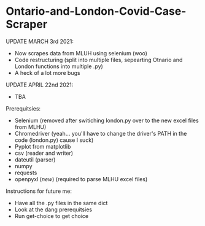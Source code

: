 # Ontario-and-London-Covid-Case-Scraper

UPDATE MARCH 3rd 2021:
- Now scrapes data from MLUH using selenium (woo)
- Code restructuring (split into multiple files, sepearting Otnario and London functions into multiple .py)
- A heck of a lot more bugs

UPDATE APRIL 22nd 2021:
- TBA

Prerequitsies:
- Selenium (removed after switiching london.py over to the new excel files from MLHU)
- Chromedriver (yeah... you'll have to change the driver's PATH in the code (london.py) cause I suck)
- Pyplot from matplotlib
- csv (reader and writer)
- dateutil (parser)
- numpy
- requests
- openpyxl (*new*) (required to parse MLHU excel files)

Instructions for future me:
- Have all the .py files in the same dict
- Look at the dang prerequitsies
- Run get-choice to get choice
